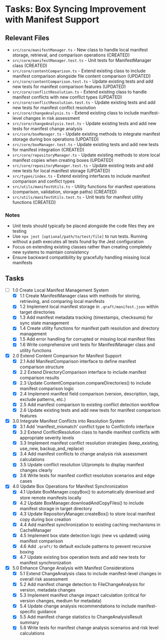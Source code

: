 # Tasks: Box Syncing Improvement with Manifest Support

## Relevant Files

- `src/core/manifestManager.ts` - New class to handle local manifest storage, retrieval, and comparison operations (CREATED)
- `src/core/manifestManager.test.ts` - Unit tests for ManifestManager class (CREATED)
- `src/core/contentComparison.ts` - Extend existing class to include manifest comparison alongside file content comparison (UPDATED)
- `src/core/contentComparison.test.ts` - Update existing tests and add new tests for manifest comparison features (UPDATED)
- `src/core/conflictResolution.ts` - Extend existing class to handle manifest conflicts with new conflict types (UPDATED)
- `src/core/conflictResolution.test.ts` - Update existing tests and add new tests for manifest conflict resolution
- `src/core/changeAnalysis.ts` - Extend existing class to include manifest-level changes in risk assessment
- `src/core/changeAnalysis.test.ts` - Update existing tests and add new tests for manifest change analysis
- `src/core/boxManager.ts` - Update existing methods to integrate manifest storage during box operations (UPDATED)
- `src/core/boxManager.test.ts` - Update existing tests and add new tests for manifest integration (CREATED)
- `src/core/repositoryManager.ts` - Update existing methods to store local manifest copies when creating boxes (UPDATED)
- `src/core/repositoryManager.test.ts` - Update existing tests and add new tests for local manifest storage (UPDATED)
- `src/types/index.ts` - Extend existing interfaces to include manifest comparison and conflict types
- `src/utils/manifestUtils.ts` - Utility functions for manifest operations (comparison, validation, storage paths) (CREATED)
- `src/utils/manifestUtils.test.ts` - Unit tests for manifest utility functions (CREATED)

### Notes

- Unit tests should typically be placed alongside the code files they are testing
- Use `npx jest [optional/path/to/test/file]` to run tests. Running without a path executes all tests found by the Jest configuration
- Focus on extending existing classes rather than creating completely new systems to maintain consistency
- Ensure backward compatibility by gracefully handling missing local manifests

## Tasks

- [ ] 1.0 Create Local Manifest Management System
  - [x] 1.1 Create ManifestManager class with methods for storing, retrieving, and comparing local manifests
  - [x] 1.2 Implement local manifest storage in `.qraft/manifest.json` within target directories
  - [x] 1.3 Add manifest metadata tracking (timestamps, checksums) for sync state management
  - [x] 1.4 Create utility functions for manifest path resolution and directory management
  - [x] 1.5 Add error handling for corrupted or missing local manifest files
  - [x] 1.6 Write comprehensive unit tests for ManifestManager class and utility functions

- [x] 2.0 Extend Content Comparison for Manifest Support
  - [x] 2.1 Add ManifestComparison interface to define manifest comparison structure
  - [x] 2.2 Extend DirectoryComparison interface to include manifest comparison results
  - [x] 2.3 Update ContentComparison.compareDirectories() to include manifest comparison logic
  - [x] 2.4 Implement manifest field comparison (version, description, tags, exclude patterns, etc.)
  - [x] 2.5 Add manifest comparison to existing conflict detection workflow
  - [x] 2.6 Update existing tests and add new tests for manifest comparison features

- [x] 3.0 Integrate Manifest Conflicts into Resolution System
  - [x] 3.1 Add 'manifest_mismatch' conflict type to ConflictInfo interface
  - [x] 3.2 Extend ConflictResolution class to handle manifest conflicts with appropriate severity levels
  - [x] 3.3 Implement manifest conflict resolution strategies (keep_existing, use_new, backup_and_replace)
  - [x] 3.4 Add manifest conflicts to change analysis risk assessment calculations
  - [x] 3.5 Update conflict resolution UI/prompts to display manifest changes clearly
  - [x] 3.6 Write tests for manifest conflict resolution scenarios and edge cases

- [x] 4.0 Update Box Operations for Manifest Synchronization
  - [x] 4.1 Update BoxManager.copyBox() to automatically download and store remote manifests locally
  - [x] 4.2 Update BoxManager.downloadAndCopyFiles() to include manifest storage in target directory
  - [x] 4.3 Update RepositoryManager.createBox() to store local manifest copy during box creation
  - [x] 4.4 Add manifest synchronization to existing caching mechanisms in CacheManager
  - [x] 4.5 Implement box state detection logic (new vs updated) using manifest comparison
  - [x] 4.6 Add `.qraft/` to default exclude patterns to prevent recursive boxing
  - [x] 4.7 Update existing box operation tests and add new tests for manifest synchronization

- [x] 5.0 Enhance Change Analysis with Manifest Considerations
  - [x] 5.1 Extend ChangeAnalysis class to include manifest-level changes in overall risk assessment
  - [x] 5.2 Add manifest change detection to FileChangeAnalysis for version, metadata changes
  - [x] 5.3 Implement manifest change impact calculation (critical for version changes, medium for metadata)
  - [x] 5.4 Update change analysis recommendations to include manifest-specific guidance
  - [x] 5.5 Add manifest change statistics to ChangeAnalysisResult summary
  - [x] 5.6 Write tests for manifest change analysis scenarios and risk level calculations
